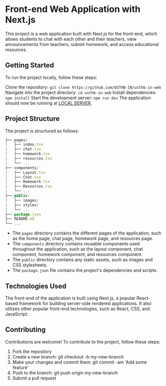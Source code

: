 # Front-end Web Application with Next.js

This project is a web application built with Next.js for the front-end, which allows students to chat with each other and their teachers, view announcements from teachers, submit homework, and access educational resources.

## Getting Started

To run the project locally, follow these steps:

Clone the repository: `git clone https://github.com/USTHB-IN/usthb-in-web`
Navigate into the project directory: `cd usthb-in-web`
Install dependencies: `npm install`
Start the development server: `npm run dev`
The application should now be running at [LOCAL SERVER](http://localhost:3000).

## Project Structure

The project is structured as follows:

```javascript
├── pages/
|   ├── index.tsx
|   ├── chat.tsx
|   ├── homework.tsx
|   ├── resources.tsx
|   └── ...
├── components/
|   ├── Layout.tsx
|   ├── Chat.tsx
|   ├── Homework.tsx
|   ├── Resources.tsx
|   └── ...
├── public/
|   ├── images/
|   ├── styles/
|   └── ...
├── package.json
├── README.md
└── ...
```

- The `pages` directory contains the different pages of the application, such as the home page, chat page, homework page, and resources page.
- The `components` directory contains reusable components used throughout the application, such as the layout component, chat component, homework component, and resources component.
- The `public` directory contains any static assets, such as images and CSS stylesheets.
- The `package.json` file contains the project's dependencies and scripts.

## Technologies Used

The front-end of the application is built using Next.js, a popular React-based framework for building server-side rendered applications. It also utilizes other popular front-end technologies, such as React, CSS, and JavaScript.

## Contributing

Contributions are welcome! To contribute to the project, follow these steps:

1. Fork the repository
2. Create a new branch: git checkout -b my-new-branch
3. Make your changes and commit them: git commit -am 'Add some feature'
4. Push to the branch: git push origin my-new-branch
5. Submit a pull request
